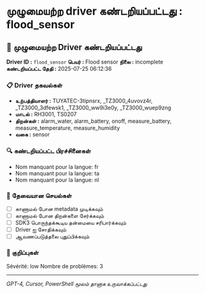 # முழுமையற்ற driver கண்டறியப்பட்டது : flood_sensor

## 🚨 முழுமையற்ற Driver கண்டறியப்பட்டது

**Driver ID :** `flood_sensor`
**பெயர் :** Flood sensor
**நிலை :** incomplete
**கண்டறியப்பட்ட தேதி :** 2025-07-25 06:12:36

### 📋 Driver தகவல்கள்
- **உற்பத்தியாளர் :** TUYATEC-3tipnsrx, _TZ3000_4uvovz4r, _TZ3000_3dfewsk1, _TZ3000_ww9i3e0y, _TZ3000_wuep9zng
- **மாடல் :** RH3001, TS0207
- **திறன்கள் :** alarm_water, alarm_battery, onoff, measure_battery, measure_temperature, measure_humidity
- **வகை :** sensor

### 🔍 கண்டறியப்பட்ட பிரச்சினைகள்
- Nom manquant pour la langue: fr
- Nom manquant pour la langue: ta
- Nom manquant pour la langue: nl

### 🎯 தேவையான செயல்கள்
- [ ] காணாமல் போன metadata முடிக்கவும்
- [ ] காணாமல் போன திறன்களை சேர்க்கவும்
- [ ] SDK3 பொருந்தக்கூடிய தன்மையை சரிபார்க்கவும்
- [ ] Driver ஐ சோதிக்கவும்
- [ ] ஆவணப்படுத்தலை புதுப்பிக்கவும்

### 📝 குறிப்புகள்
Sévérité: low
Nombre de problèmes: 3

---
*GPT-4, Cursor, PowerShell மூலம் தானாக உருவாக்கப்பட்டது*

